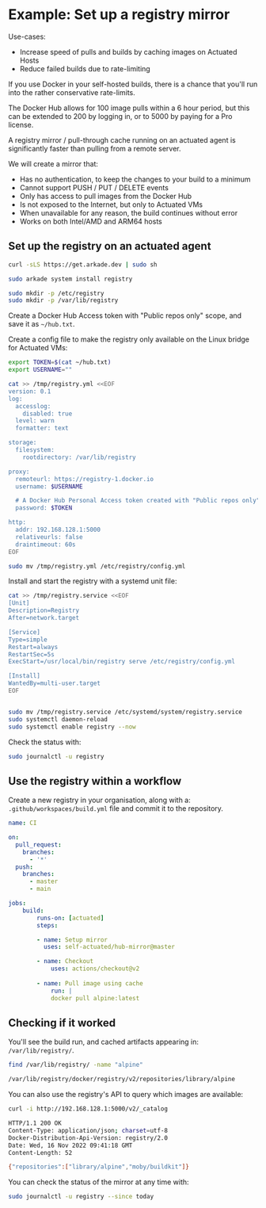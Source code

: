 # Example: Set up a registry mirror

Use-cases:

* Increase speed of pulls and builds by caching images on Actuated Hosts
* Reduce failed builds due to rate-limiting

If you use Docker in your self-hosted builds, there is a chance that you'll run into the rather conservative rate-limits.

The Docker Hub allows for 100 image pulls within a 6 hour period, but this can be extended to 200 by logging in, or to 5000 by paying for a Pro license.

A registry mirror / pull-through cache running on an actuated agent is significantly faster than pulling from a remote server.

We will create a mirror that:

* Has no authentication, to keep the changes to your build to a minimum
* Cannot support PUSH / PUT / DELETE events
* Only has access to pull images from the Docker Hub
* Is not exposed to the Internet, but only to Actuated VMs
* When unavailable for any reason, the build continues without error
* Works on both Intel/AMD and ARM64 hosts

## Set up the registry on an actuated agent

```bash
curl -sLS https://get.arkade.dev | sudo sh

sudo arkade system install registry

sudo mkdir -p /etc/registry
sudo mkdir -p /var/lib/registry
```

Create a Docker Hub Access token with "Public repos only" scope, and save it as `~/hub.txt`.

Create a config file to make the registry only available on the Linux bridge for Actuated VMs:

```bash
export TOKEN=$(cat ~/hub.txt)
export USERNAME=""

cat >> /tmp/registry.yml <<EOF
version: 0.1
log:
  accesslog:
    disabled: true
  level: warn
  formatter: text

storage:
  filesystem:
    rootdirectory: /var/lib/registry

proxy:
  remoteurl: https://registry-1.docker.io
  username: $USERNAME

  # A Docker Hub Personal Access token created with "Public repos only" scope
  password: $TOKEN

http:
  addr: 192.168.128.1:5000
  relativeurls: false
  draintimeout: 60s
EOF

sudo mv /tmp/registry.yml /etc/registry/config.yml
```

Install and start the registry with a systemd unit file:

```bash
cat >> /tmp/registry.service <<EOF
[Unit]
Description=Registry
After=network.target

[Service]
Type=simple
Restart=always
RestartSec=5s
ExecStart=/usr/local/bin/registry serve /etc/registry/config.yml

[Install]
WantedBy=multi-user.target
EOF


sudo mv /tmp/registry.service /etc/systemd/system/registry.service
sudo systemctl daemon-reload
sudo systemctl enable registry --now
```

Check the status with:

```bash
sudo journalctl -u registry
```

## Use the registry within a workflow

Create a new registry in your organisation, along with a: `.github/workspaces/build.yml` file and commit it to the repository.

```yaml
name: CI

on:
  pull_request:
    branches:
      - '*'
  push:
    branches:
      - master
      - main

jobs:
    build:
        runs-on: [actuated]
        steps:

        - name: Setup mirror
          uses: self-actuated/hub-mirror@master

        - name: Checkout
            uses: actions/checkout@v2
    
        - name: Pull image using cache
            run: |
            docker pull alpine:latest
```

## Checking if it worked

You'll see the build run, and cached artifacts appearing in: `/var/lib/registry/`.

```bash
find /var/lib/registry/ -name "alpine"

/var/lib/registry/docker/registry/v2/repositories/library/alpine
```

You can also use the registry's API to query which images are available:

```bash
curl -i http://192.168.128.1:5000/v2/_catalog

HTTP/1.1 200 OK
Content-Type: application/json; charset=utf-8
Docker-Distribution-Api-Version: registry/2.0
Date: Wed, 16 Nov 2022 09:41:18 GMT
Content-Length: 52

{"repositories":["library/alpine","moby/buildkit"]}
```

You can check the status of the mirror at any time with:

```bash
sudo journalctl -u registry --since today
```
